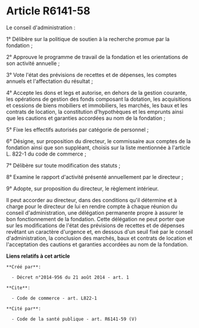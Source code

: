 # Article R6141-58

Le conseil d'administration :

1° Délibère sur la politique de soutien à la recherche promue par la fondation ;

2° Approuve le programme de travail de la fondation et les orientations de son activité annuelle ;

3° Vote l'état des prévisions de recettes et de dépenses, les comptes annuels et l'affectation du résultat ;

4° Accepte les dons et legs et autorise, en dehors de la gestion courante, les opérations de gestion des fonds composant la
dotation, les acquisitions et cessions de biens mobiliers et immobiliers, les marchés, les baux et les contrats de location,
la constitution d'hypothèques et les emprunts ainsi que les cautions et garanties accordées au nom de la fondation ;

5° Fixe les effectifs autorisés par catégorie de personnel ;

6° Désigne, sur proposition du directeur, le commissaire aux comptes de la fondation ainsi que son suppléant, choisis sur la
liste mentionnée à l'article L. 822-1 du code de commerce ;

7° Délibère sur toute modification des statuts ;

8° Examine le rapport d'activité présenté annuellement par le directeur ;

9° Adopte, sur proposition du directeur, le règlement intérieur.

Il peut accorder au directeur, dans des conditions qu'il détermine et à charge pour le directeur de lui en rendre compte à
chaque réunion du conseil d'administration, une délégation permanente propre à assurer le bon fonctionnement de la fondation.
Cette délégation ne peut porter que sur les modifications de l'état des prévisions de recettes et de dépenses revêtant un
caractère d'urgence et, en dessous d'un seuil fixé par le conseil d'administration, la conclusion des marchés, baux et
contrats de location et l'acceptation des cautions et garanties accordées au nom de la fondation.

**Liens relatifs à cet article**

	**Créé par**:

	  - Décret n°2014-956 du 21 août 2014 - art. 1

	**Cite**:

	  - Code de commerce - art. L822-1

	**Cité par**:

	  - Code de la santé publique - art. R6141-59 (V)
